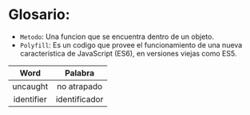 # Glosario:

- ```Metodo```: Una funcion que se encuentra dentro de un objeto.
- ```Polyfill```: Es un codigo que provee el funcionamiento de una nueva caracteristica de JavaScript (ES6), en versiones viejas como ES5.

| Word       | Palabra       |
| :--:       | :--:          |
| uncaught   | no atrapado   |
| identifier | identificador |







